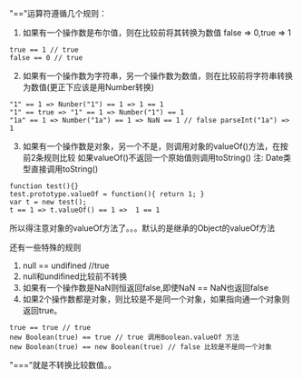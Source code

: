 "=="运算符遵循几个规则：

1. 如果有一个操作数是布尔值，则在比较前将其转换为数值 false => 0,true => 1
```
true == 1 // true 
false == 0 // true
```
2. 如果有一个操作数为字符串，另一个操作数为数值，则在比较前将字符串转换为数值(更正下应该是用Number转换)
```
"1" == 1 => Nunber("1") == 1 => 1 == 1
"1" == true => "1" == 1 => Number("1") == 1 
"1a" == 1 => Number("1a") == 1 => NaN == 1 // false parseInt("1a") => 1
```
3. 如果有一个操作数是对象，另一个不是，则调用对象的valueOf()方法，在按前2条规则比较
   如果valueOf()不返回一个原始值则调用toString() 注: Date类型直接调用toString()
```
function test(){}
test.prototype.valueOf = function(){ return 1; }
var t = new test();
t == 1 => t.valueOf() == 1 =>  1 == 1
```
所以得注意对象的valueOf方法了。。。默认的是继承的Object的valueOf方法

还有一些特殊的规则
1. null == undifined //true
2. null和undifined比较前不转换
3. 如果有一个操作数是NaN则恒返回false,即使NaN == NaN也返回false
4. 如果2个操作数都是对象，则比较是不是同一个对象，如果指向通一个对象则返回true。
```
true == true // true
new Boolean(true) == true // true 调用Boolean.valueOf 方法
new Boolean(true) == new Boolean(true) // false 比较是不是同一个对象
```

"==="就是不转换比较数值。。
